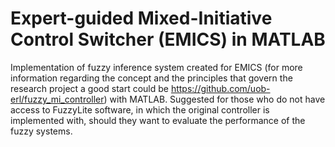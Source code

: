 # Expert-guided Mixed-Initiative Control Switcher (EMICS) in MATLAB

Implementation of fuzzy inference system created for EMICS (for more information regarding the concept and the principles that govern 
the research project a good start could be https://github.com/uob-erl/fuzzy_mi_controller) with MATLAB. Suggested for those who do not have 
access to FuzzyLite software, in which the original controller is implemented with, should they want to evaluate the performance of the fuzzy systems.
